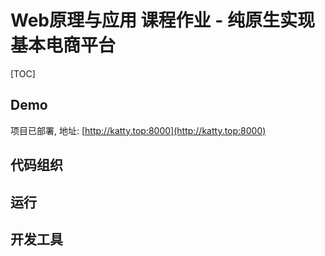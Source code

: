 # Web原理与应用 课程作业 - 纯原生实现基本电商平台

[TOC]

## Demo

项目已部署, 地址: [http://katty.top:8000](http://katty.top:8000)

## 代码组织



## 运行



## 开发工具